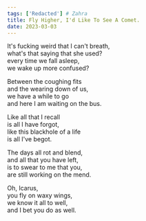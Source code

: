 ```yaml
---  
tags: ['Redacted'] # Zahra
title: Fly Higher, I'd Like To See A Comet.
date: 2023-03-03
---
```


It's fucking weird that I can't breath,  
what's that saying that she used?  
every time we fall asleep,  
we wake up more confused?

Between the coughing fits  
and the wearing down of us,  
we have a while to go  
and here I am waiting on the bus.

Like all that I recall  
is all I have forgot,  
like this blackhole of a life  
is all I've begot.

The days all rot and blend,  
and all that you have left,  
is to swear to me that you,  
are still working on the mend.

Oh, Icarus,  
you fly on waxy wings,  
we know it all to well,  
and I bet you do as well.
